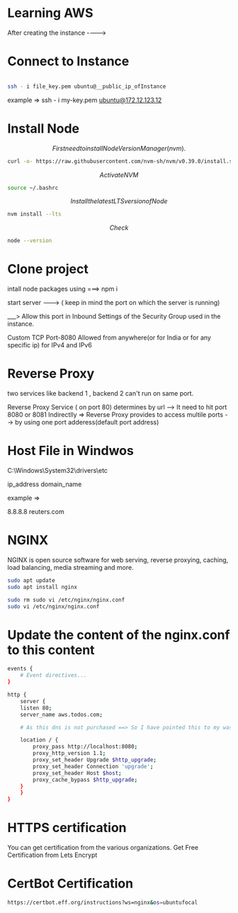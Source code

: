 # Learning AWS

After creating the instance ----> 

# Connect to Instance

``` bash

ssh - i file_key.pem ubuntu@__public_ip_ofInstance

```

example =>
ssh - i my-key.pem ubuntu@172.12.123.12




# Install Node

$$ First need to install Node Version Manager(nvm). $$

``` bash
curl -o- https://raw.githubusercontent.com/nvm-sh/nvm/v0.39.0/install.sh | bash

```


$$ Activate NVM $$

``` bash
source ~/.bashrc

```


$$ Install the latest LTS version of Node $$


``` bash
nvm install --lts

```


$$ Check $$ 

``` bash
node --version

```



# Clone project

intall node packages  using ===> npm i 


start server ---> ( keep in mind the port on which the server is running)

___> Allow this port in Inbound Settings of the Security Group used in the instance.

Custom TCP Port-8080 Allowed from anywhere(or for India or for any specific ip) for IPv4 and IPv6




# Reverse Proxy 


two services like backend 1 , backend 2 can't run on same port.

Reverse Proxy Service ( on port 80) determines by url --> It need to hit port 8080 or 8081 
Indirectlly => Reverse Proxy provides to access multile ports --> by using one port adderess(default port address) 




# Host File in Windwos
C:\Windows\System32\drivers\etc

ip_address domain_name

example =>

8.8.8.8 reuters.com





# NGINX

NGINX is open source software for web serving, reverse proxying, caching, load balancing, media streaming and more.


``` bash
sudo apt update
sudo apt install nginx
```



``` bash
sudo rm sudo vi /etc/nginx/nginx.conf
sudo vi /etc/nginx/nginx.conf
```


# Update the content of the nginx.conf to this content
``` bash
events {
    # Event directives...
}

http {
	server {
    listen 80;
    server_name aws.todos.com;

    # As this dns is not purchased ==> So I have pointed this to my was public ip in the HOST FIle C:\Windows\System32\drivers\etc

    location / {
        proxy_pass http://localhost:8080;
        proxy_http_version 1.1;
        proxy_set_header Upgrade $http_upgrade;
        proxy_set_header Connection 'upgrade';
        proxy_set_header Host $host;
        proxy_cache_bypass $http_upgrade;
    }
	}
}
```



# HTTPS certification

You can get certification from the various organizations.
Get Free Certification from Lets Encrypt

# CertBot Certification

``` bash 
https://certbot.eff.org/instructions?ws=nginx&os=ubuntufocal
```